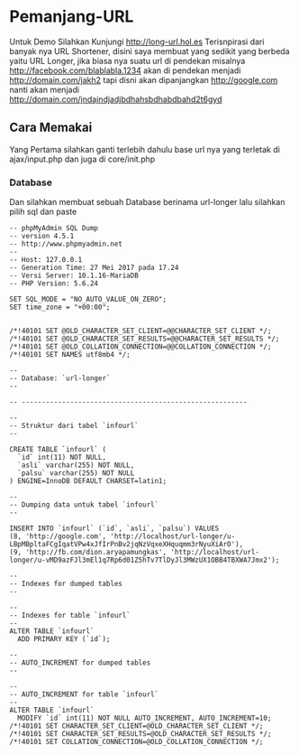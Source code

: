 # Pemanjang-URL
Untuk Demo Silahkan Kunjungi http://long-url.hol.es
Terisnpirasi dari banyak nya URL Shortener, disini saya membuat yang sedikit yang berbeda yaitu URL Longer,
 jika biasa nya suatu url di pendekan misalnya http://facebook.com/blablabla.1234 akan di pendekan menjadi http://domain.com/jakh2 tapi disni akan dipanjangkan http://google.com nanti akan menjadi http://domain.com/jndajndjadjbdhahsbdhabdbahd2t6gyd

## Cara Memakai
Yang Pertama silahkan ganti terlebih dahulu base url nya yang terletak di ajax/input.php dan juga di core/init.php

### Database
Dan silahkan membuat sebuah Database berinama url-longer lalu silahkan pilih sql dan paste
```
-- phpMyAdmin SQL Dump
-- version 4.5.1
-- http://www.phpmyadmin.net
--
-- Host: 127.0.0.1
-- Generation Time: 27 Mei 2017 pada 17.24
-- Versi Server: 10.1.16-MariaDB
-- PHP Version: 5.6.24

SET SQL_MODE = "NO_AUTO_VALUE_ON_ZERO";
SET time_zone = "+00:00";


/*!40101 SET @OLD_CHARACTER_SET_CLIENT=@@CHARACTER_SET_CLIENT */;
/*!40101 SET @OLD_CHARACTER_SET_RESULTS=@@CHARACTER_SET_RESULTS */;
/*!40101 SET @OLD_COLLATION_CONNECTION=@@COLLATION_CONNECTION */;
/*!40101 SET NAMES utf8mb4 */;

--
-- Database: `url-longer`
--

-- --------------------------------------------------------

--
-- Struktur dari tabel `infourl`
--

CREATE TABLE `infourl` (
  `id` int(11) NOT NULL,
  `asli` varchar(255) NOT NULL,
  `palsu` varchar(255) NOT NULL
) ENGINE=InnoDB DEFAULT CHARSET=latin1;

--
-- Dumping data untuk tabel `infourl`
--

INSERT INTO `infourl` (`id`, `asli`, `palsu`) VALUES
(8, 'http://google.com', 'http://localhost/url-longer/u-LBpMBpltaFCgIqatVPw4xJfIrPnBv2jqNzVqxeXHquqmm3rNyuXiArO'),
(9, 'http://fb.com/dion.aryapamungkas', 'http://localhost/url-longer/u-vMD9azFJl3mEl1q7Rp6d01Z5hTv7TlDyJl3MWzUX1OBB4TBXWA7Jmx2');

--
-- Indexes for dumped tables
--

--
-- Indexes for table `infourl`
--
ALTER TABLE `infourl`
  ADD PRIMARY KEY (`id`);

--
-- AUTO_INCREMENT for dumped tables
--

--
-- AUTO_INCREMENT for table `infourl`
--
ALTER TABLE `infourl`
  MODIFY `id` int(11) NOT NULL AUTO_INCREMENT, AUTO_INCREMENT=10;
/*!40101 SET CHARACTER_SET_CLIENT=@OLD_CHARACTER_SET_CLIENT */;
/*!40101 SET CHARACTER_SET_RESULTS=@OLD_CHARACTER_SET_RESULTS */;
/*!40101 SET COLLATION_CONNECTION=@OLD_COLLATION_CONNECTION */;

```